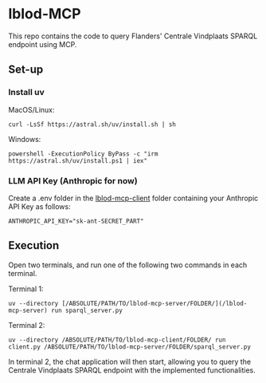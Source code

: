 # lblod-MCP
This repo contains the code to query Flanders' Centrale Vindplaats SPARQL endpoint using MCP.

## Set-up
### Install uv
MacOS/Linux:
```
curl -LsSf https://astral.sh/uv/install.sh | sh
```
Windows:
```
powershell -ExecutionPolicy ByPass -c "irm https://astral.sh/uv/install.ps1 | iex"
```
### LLM API Key (Anthropic for now)
Create a .env folder in the [lblod-mcp-client](/lblod-mcp-client) folder containing your Anthropic API Key as follows:
```
ANTHROPIC_API_KEY="sk-ant-SECRET_PART"
```

## Execution
Open two terminals, and run one of the following two commands in each terminal.

Terminal 1:
```
uv --directory [/ABSOLUTE/PATH/TO/lblod-mcp-server/FOLDER/](/lblod-mcp-server) run sparql_server.py
```
Terminal 2:
```
uv --directory /ABSOLUTE/PATH/TO/lblod-mcp-client/FOLDER/ run client.py /ABSOLUTE/PATH/TO/lblod-mcp-server/FOLDER/sparql_server.py
```
In terminal 2, the chat application will then start, allowing you to query the Centrale Vindplaats SPARQL endpoint with the implemented functionalities.

